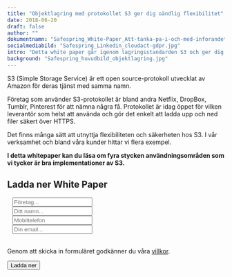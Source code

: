 ```yaml
---
title: "Objektlagring med protokollet S3 ger dig oändlig flexibilitet"
date: 2018-06-20
draft: false
author: ""
dokumentnamn: "Safespring_White-Paper_Att-tanka-pa-i-och-med-inforandet-av-GDPR-och-CLOUD-act.pdf"
socialmediabild: "Safespring_Linkedin_cloudact-gdpr.jpg"
intro: "Detta white paper går igenom lagringsstandarden S3 och ger dig fyra exempel på hur det kan användas idag. Du kommer lära dig hur du kan använda dig av den på olika sätt i din verksamhet, säkert och modernt, utan att din data behöver lämnar landet."
background: "Safespring_huvudbild_objektlagring.jpg"
---
```


<div class="ingress"><p>S3 (Simple Storage Service) är ett open source-protokoll utvecklat av Amazon för deras tjänst med samma namn.</p></div>
<p>Företag som använder S3-protokollet är bland andra Netflix, DropBox, Tumblr, Pinterest för att nämna några få. Protokollet är idag öppet för vilken leverantör som helst att använda och gör det enkelt att ladda upp och ned filer säkert över HTTPS.</p>
<p>Det finns många sätt att utnyttja flexibiliteten och säkerheten hos S3. I vår verksamhet och bland våra kunder hittar vi flera exempel.</p>
<p><b>I detta whitepaper kan du läsa om fyra stycken användningsområden som vi tycker är bra implementationer av S3.</b></p>
<h2>Ladda ner White Paper</h2>
<script src="//twitter.github.io/typeahead.js/releases/latest/typeahead.bundle.js"></script>
<style>.twitter-typeahead .tt-hint{color:#195f8c}.twitter-typeahead .tt-menu{max-height:300px;overflow:auto;border:1px solid #195f8c;border-top:none;border-radius:0 0 25px 25px;width:298px;margin:-7px 0 0 -52px}.twitter-typeahead .tt-suggestion{background-color:#fafefe;padding:5px 10px;color:#323232}.tt-suggestion:first-child{margin:7px 0 0 0;padding-top:10px}.tt-suggestion:last-child{padding-bottom:20px}.twitter-typeahead .tt-suggestion:hover{background-color:#fafefe;color:#195f8c}</style>
<script>jQuery(document).ready(function(){var t=null,a=jQuery("#up-client-name-input");if(a.length){var i=jQuery("<input type='hidden' name='Client.dunsNo' />"),e=jQuery("<b id='up-client-spinner' class='fa fa-refresh fa-spin' />");e.hide(),a.after(i),a.after(e),a.typeahead({hint:!0,highlight:!0,minLength:3},{name:"clients",limit:25,source:function(e,n,a){t&&clearTimeout(t),t=setTimeout(function(){$.ajax({type:"GET",url:"https://power.upsales.com/api/external/soliditet/clientSearch?name="+e,success:function(e){a(e.data)},error:function(e){}})},200)},templates:{suggestion:function(e){return"<div><div>"+e.name+"</div><span style='color: #323232; font-size: 10px;'>"+e.city+"</span></div>"}}}).bind("typeahead:autocompleted",function(e,n){a.typeahead("val",n.name),i.val(n.dunsNo),a.blur()}).bind("typeahead:select",function(e,n){a.typeahead("val",n.name),i.val(n.dunsNo)}).bind("typeahead:cursorchange",function(e,n){a.typeahead("val",n.name),i.val(n.dunsNo)}).on("typeahead:asyncrequest",function(){e.show()}).on("typeahead:asynccancel typeahead:asyncreceive",function(){e.hide()})}});</script>
<form id="up-form" name="form_9549ud958ab6767c34e7c843fe5585ca7e9ac" action="https://power.upsales.com/api/external/formSubmit" method="POST">
  <div class="form"><i class="fas fa-briefcase"></i>&nbsp;&nbsp;&nbsp;<input maxlength="512" type="text" id="up-client-name-input" name="Client.name" required="required" placeholder="Företag..."></div>
  <div class="form"><i class="fas fa-user"></i>&nbsp;&nbsp;&nbsp;<input maxlength="512" type="text" name="Contact.name" required="required" placeholder="Ditt namn..."></div>
  <div class="form"><i class="fas fa-mobile-alt"></i>&nbsp;&nbsp;&nbsp;<input maxlength="512" type="text" name="Contact.cellPhone" required="required" placeholder="Mobiltelefon"></div>
  <div class="form"><i class="fas fa-envelope"></i>&nbsp;&nbsp;&nbsp;<input maxlength="512" type="email" id="up-email-input" autocomplete="off" name="Contact.email" required="required" placeholder="Din email..."></div>
  <input type="hidden" name="formCid" value="9549">
	<input type="hidden" name="formId" value="9549ud958ab6767c34e7c843fe5585ca7e9ac">
	<input type="hidden" name="isFrame" value="false">
	<input type="text" value="" name="validation" style="display: none;">
	<br>
	<p>Genom att skicka in formuläret godkänner du våra <a href="/dokument/personuppgiftshantering/" target="_blank">villkor</a>.</p>
	<button type="submit" id="button">Ladda ner</button>
</form>
<script src="https://img.upsales.com/lBtRI6eK9zoMXU3igCaQIw==/be.js"></script>
